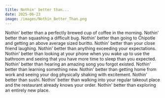 ```yaml
---
title: Nothin' better than...
date: 2025-06-23
image: /images/Nothin_Better_Than.png
---
```

Nothin' better than a perfectly brewed cup of coffee in the morning.
Nothin' better than squashing a difficult bug.
Nothin' better than going to Chipotle and getting an above average sized buritto. 
Nothin' better than your close friend laughing.
Nothin' better than anything exceeding your expectations.
Nothin' better than looking at your phone when you wake up to use the bathroom and seeing that you have more time to sleep than you expected.
Nothin' better than hearing an amazing song you forgot existed.
Nothin' better than learning something new.
Nothin' better than getting home from work and seeing your dog physically shaking with excitement.
Nothin' better than sushi.
Nothin' better than walking into your regular takeout place and the restaurant already knows your order.
Nothin' better than exploring an entirely new place.
